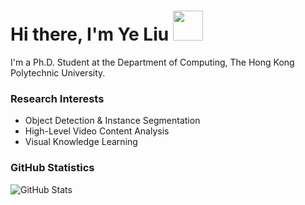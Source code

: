 # Hi there, I'm Ye Liu <img src='https://github.githubassets.com/images/mona-whisper.gif' width=48 height=48 />

I'm a Ph.D. Student at the Department of Computing, The Hong Kong Polytechnic University.

### Research Interests

- Object Detection & Instance Segmentation
- High-Level Video Content Analysis
- Visual Knowledge Learning

### GitHub Statistics

![GitHub Stats](https://github-readme-stats.vercel.app/api?username=yeliudev&theme=algolia&show_icons=true&count_private=true)
